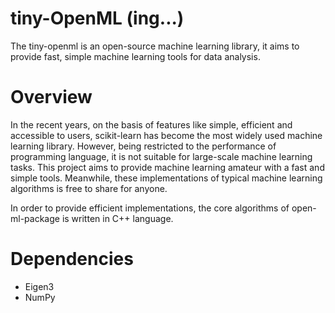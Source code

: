 # tiny-OpenML (ing...)
The tiny-openml is an open-source machine learning library, it aims to provide fast, simple machine learning tools for data analysis. 


# Overview
In the recent years, on the basis of features like simple, efficient and accessible to users, scikit-learn has become the most widely used machine learning library. However, being restricted to the performance of programming language, it is not suitable for large-scale machine learning tasks. This project aims to provide machine learning amateur with a fast and simple tools. Meanwhile, these implementations of typical machine learning algorithms is free to share for anyone.

In order to provide efficient implementations, the core algorithms of open-ml-package is written in C++ language. 


# Dependencies

- Eigen3
- NumPy
